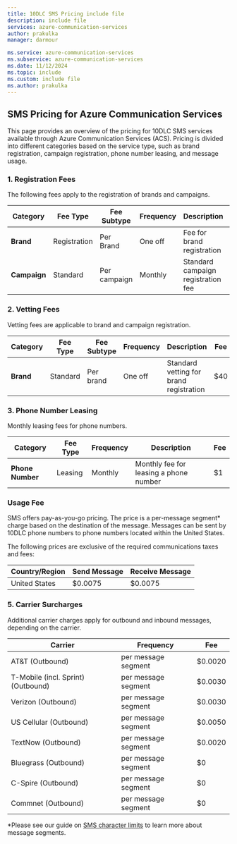 ```yaml
---
title: 10DLC SMS Pricing include file
description: include file
services: azure-communication-services
author: prakulka
manager: darmour

ms.service: azure-communication-services
ms.subservice: azure-communication-services
ms.date: 11/12/2024 
ms.topic: include
ms.custom: include file
ms.author: prakulka
---
```

## SMS Pricing for Azure Communication Services

This page provides an overview of the pricing for 10DLC SMS services available through Azure Communication Services (ACS). Pricing is divided into different categories based on the service type, such as brand registration, campaign registration, phone number leasing, and message usage.

### 1. **Registration Fees**
The following fees apply to the registration of brands and campaigns.

| Category           | Fee Type               | Fee Subtype                    | Frequency   | Description                          | Fee    |
|--------------------|------------------------|--------------------------------|-------------|--------------------------------------|--------|
| **Brand**          | Registration           | Per Brand                      | One off     | Fee for brand registration           | $4     |
| **Campaign**       | Standard               | Per campaign                   | Monthly     | Standard campaign registration fee   | $10    |


### 2. **Vetting Fees**
Vetting fees are applicable to brand and campaign registration.

| Category           | Fee Type               | Fee Subtype                   | Frequency   | Description                          | Fee    |
|--------------------|------------------------|--------------------------------|-------------|--------------------------------------|--------|
| **Brand**          | Standard               | Per brand                      | One off     | Standard vetting for brand registration | $40   |

### 3. **Phone Number Leasing**
Monthly leasing fees for phone numbers.

| Category           | Fee Type               | Frequency   | Description                            | Fee    |
|--------------------|------------------------|-------------|----------------------------------------|--------|
| **Phone Number**   | Leasing                | Monthly     | Monthly fee for leasing a phone number | $1     |


### Usage Fee
SMS offers pay-as-you-go pricing. The price is a per-message segment* charge based on the destination of the message. Messages can be sent by 10DLC phone numbers to phone numbers located within the United States.

The following prices are exclusive of the required communications taxes and fees:

|Country/Region| Send Message | Receive Message|
|-----------|---------|--------------|
|United States| $0.0075 | $0.0075|
  

### 5. **Carrier Surcharges**
Additional carrier charges apply for outbound and inbound messages, depending on the carrier.

| Carrier            | Frequency      | Fee    |
|--------------------|---------------------------------------|--------|
| AT&T (Outbound)    | per message segment                   | $0.0020|
| T-Mobile (incl. Sprint) (Outbound) | per message segment   | $0.0030|
| Verizon (Outbound) | per message segment                   | $0.0030|
| US Cellular (Outbound) | per message segment               |  $0.0050|
| TextNow (Outbound) | per message segment                   |  $0.0020|
| Bluegrass (Outbound)| per message segment                  |  $0     |
| C-Spire (Outbound) | per message segment                   |  $0     |
| Commnet (Outbound) | per message segment                   |  $0     |

*Please see our guide on [SMS character limits](../sms/sms-faq.md#what-is-the-sms-character-limit) to learn more about message segments.
